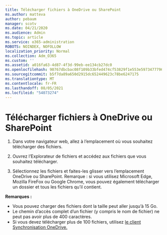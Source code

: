 ```yaml
---
title: Télécharger fichiers à OneDrive ou SharePoint
ms.author: matteva
author: pebaum
manager: scotv
ms.date: 04/21/2020
ms.audience: Admin
ms.topic: article
ms.service: o365-administration
ROBOTS: NOINDEX, NOFOLLOW
localization_priority: Normal
ms.collection: Adm_O365
ms.custom: ''
ms.assetid: a016fa63-4d87-4f3d-99eb-ee134cb27dc0
ms.openlocfilehash: 90767dbcbac08f109b33bfed474cf53829f1e553e5973477796b951acf5c8d28
ms.sourcegitcommit: b5f7da89a650d2915dc652449623c78be6247175
ms.translationtype: MT
ms.contentlocale: fr-FR
ms.lasthandoff: 08/05/2021
ms.locfileid: "54073274"
---
```

# <a name="upload-files-to-onedrive-or-sharepoint"></a>Télécharger fichiers à OneDrive ou SharePoint

1. Dans votre navigateur web, allez à l’emplacement où vous souhaitez télécharger des fichiers.
    
2. Ouvrez l’Explorateur de fichiers et accédez aux fichiers que vous souhaitez télécharger.
    
3. Sélectionnez les fichiers et faites-les glisser vers l’emplacement OneDrive ou SharePoint. Remarque : si vous utilisez Microsoft Edge, Mozilla FireFox ou Google Chrome, vous pouvez également télécharger un dossier et tous les fichiers qu’il contient.
    
**Remarques :**
- Vous pouvez charger des fichiers dont la taille peut aller jusqu’à 15 Go. 
- Le chemin d’accès complet d’un fichier (y compris le nom de fichier) ne peut pas avoir plus de 400 caractères. 
- Si vous devez télécharger plus de 100 fichiers, utilisez [le client Synchronisation OneDrive.](https://go.microsoft.com/fwlink/?linkid=866427) 
  

